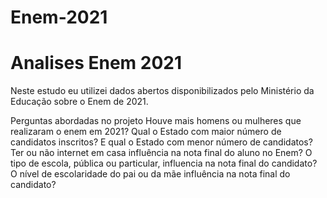 # Enem-2021

# Analises Enem 2021
Neste estudo eu utilizei dados abertos disponibilizados pelo Ministério da Educação sobre o Enem de 2021.

Perguntas abordadas no projeto
Houve mais homens ou mulheres que realizaram o enem em 2021?
Qual o Estado com maior número de candidatos inscritos? E qual o Estado com menor número de candidatos?
Ter ou não internet em casa influência na nota final do aluno no Enem?
O tipo de escola, pública ou particular, influencia na nota final do candidato?
O nível de escolaridade do pai ou da mãe influência na nota final do candidato?
